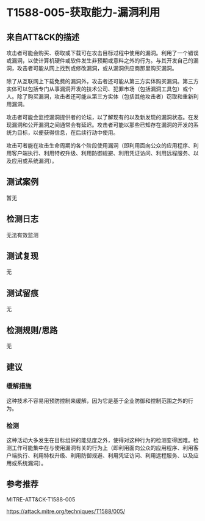 # T1588-005-获取能力-漏洞利用

## 来自ATT&CK的描述

攻击者可能会购买、窃取或下载可在攻击目标过程中使用的漏洞。利用了一个错误或漏洞，以使计算机硬件或软件发生非预期或意料之外的行为。与其开发自己的漏洞，攻击者可能从网上找到或修改漏洞，或从漏洞供应商那里购买漏洞。

除了从互联网上下载免费的漏洞外，攻击者还可能从第三方实体购买漏洞。第三方实体可以包括专门从事漏洞开发的技术公司、犯罪市场（包括漏洞工具包）或个人。除了购买漏洞，攻击者还可能从第三方实体（包括其他攻击者）窃取和重新利用漏洞。

攻击者可能会监控漏洞提供者的论坛，以了解现有的以及新发现的漏洞状态。在发现漏洞和公开漏洞之间通常会有延迟。攻击者可能以那些已知存在漏洞的开发的系统为目标，以便获得信息，在后续行动中使用。

攻击可者能在攻击生命周期的各个阶段使用漏洞（即利用面向公众的应用程序、利用客户端执行、利用特权升级、利用防御规避、利用凭证访问、利用远程服务、以及应用或系统漏洞）。

## 测试案例

暂无

## 检测日志

无法有效监测

## 测试复现

无

## 测试留痕

无

## 检测规则/思路

无

## 建议

### 缓解措施

这种技术不容易用预防控制来缓解，因为它是基于企业防御和控制范围之外的行为。

### 检测

这种活动大多发生在目标组织的能见度之外，使得对这种行为的检测变得困难。检测工作可能集中在与使用漏洞有关的行为上（即利用面向公众的应用程序、利用客户端执行、利用特权升级、利用防御规避、利用凭证访问、利用远程服务、以及应用或系统漏洞）。

## 参考推荐

MITRE-ATT&CK-T1588-005

<https://attack.mitre.org/techniques/T1588/005/>
